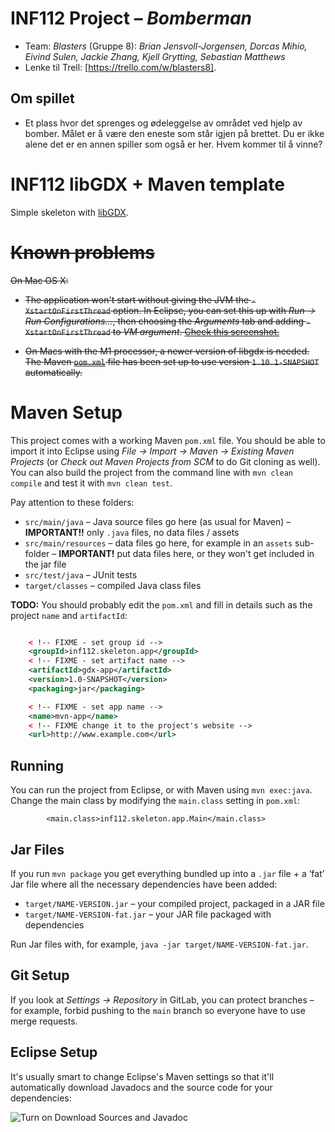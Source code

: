 # INF112 Project – *Bomberman*

* Team: *Blasters* (Gruppe 8): *Brian Jensvoll-Jorgensen, Dorcas Mihio, Eivind Sulen, Jackie Zhang, Kjell Grytting, Sebastian Matthews*
* Lenke til Trell: [https://trello.com/w/blasters8].

## Om spillet
* Et plass hvor det sprenges og ødeleggelse av området ved hjelp av bomber. Målet er å være den eneste som står igjen på brettet. Du er ikke alene det er en annen spiller som også er her. Hvem kommer til å vinne?





# INF112 libGDX + Maven template 
Simple skeleton with [libGDX](https://libgdx.com/). 

# ~~Known problems~~

~~On Mac OS X:~~

* ~~The application won't start without giving the JVM the `-XstartOnFirstThread` option. In Eclipse, you can set this up with *Run → Run Configurations...*, then choosing the *Arguments* tab and adding `-XstartOnFirstThread` to *VM argument*. [Check this screenshot.](https://git.app.uib.no/inf112/22v/lectures/-/raw/master/img/eclipse-vm-args.png)~~

* ~~On Macs with the M1 processor, a newer version of libgdx is needed. The Maven [`pom.xml`](pom.xml) file has been set up to use version `1.10.1-SNAPSHOT` automatically.~~

# Maven Setup
This project comes with a working Maven `pom.xml` file. You should be able to import it into Eclipse using *File → Import → Maven → Existing Maven Projects* (or *Check out Maven Projects from SCM* to do Git cloning as well). You can also build the project from the command line with `mvn clean compile` and test it with `mvn clean test`.

Pay attention to these folders:
* `src/main/java` – Java source files go here (as usual for Maven) – **IMPORTANT!!** only `.java` files, no data files / assets
* `src/main/resources` – data files go here, for example in an `assets` sub-folder – **IMPORTANT!** put data files here, or they won't get included in the jar file
* `src/test/java` – JUnit tests
* `target/classes` – compiled Java class files

**TODO:** You should probably edit the `pom.xml` and fill in details such as the project `name` and `artifactId`:


```xml

	< !-- FIXME - set group id -->
	<groupId>inf112.skeleton.app</groupId>
	< !-- FIXME - set artifact name -->
	<artifactId>gdx-app</artifactId>
	<version>1.0-SNAPSHOT</version>
	<packaging>jar</packaging>

	< !-- FIXME - set app name -->
	<name>mvn-app</name>
	< !-- FIXME change it to the project's website -->
	<url>http://www.example.com</url>
```

	
## Running
You can run the project from Eclipse, or with Maven using `mvn exec:java`. Change the main class by modifying the `main.class` setting in `pom.xml`:

```
		<main.class>inf112.skeleton.app.Main</main.class>
```

## Jar Files

If you run `mvn package` you get everything bundled up into a `.jar` file + a ‘fat’ Jar file where all the necessary dependencies have been added:

* `target/NAME-VERSION.jar` – your compiled project, packaged in a JAR file
* `target/NAME-VERSION-fat.jar` – your JAR file packaged with dependencies

Run Jar files with, for example, `java -jar target/NAME-VERSION-fat.jar`.

## Git Setup
If you look at *Settings → Repository* in GitLab, you can protect branches – for example, forbid pushing to the `main` branch so everyone have to use merge requests.

## Eclipse Setup

It's usually smart to change Eclipse's Maven settings so that it'll automatically download Javadocs and the source code for your dependencies:

![Turn on Download Sources and Javadoc](https://git.app.uib.no/inf112/22v/lectures/-/raw/master/img/eclipse-maven.png)
